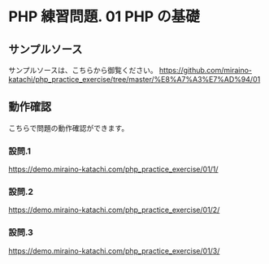 # PHP 練習問題. 01 PHP の基礎

## サンプルソース
サンプルソースは、こちらから御覧ください。
https://github.com/miraino-katachi/php_practice_exercise/tree/master/%E8%A7%A3%E7%AD%94/01

## 動作確認
こちらで問題の動作確認ができます。

### 設問.1
https://demo.miraino-katachi.com/php_practice_exercise/01/1/

### 設問.2
https://demo.miraino-katachi.com/php_practice_exercise/01/2/

### 設問.3
https://demo.miraino-katachi.com/php_practice_exercise/01/3/
